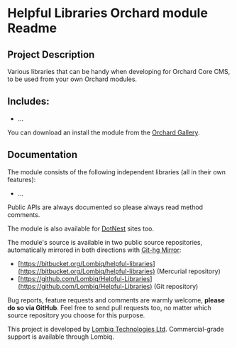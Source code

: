 # Helpful Libraries Orchard module Readme



## Project Description

Various libraries that can be handy when developing for Orchard Core CMS, to be used from your own Orchard modules.


## Includes:

- ...


You can download an install the module from the [Orchard Gallery](https://gallery.orchardproject.net/List/Modules/Orchard.Module.Piedone.HelpfulLibraries).


## Documentation

The module consists of the following independent libraries (all in their own features):

- ...

Public APIs are always documented so please always read method comments.

The module is also available for [DotNest](http://dotnest.com/) sites too.

The module's source is available in two public source repositories, automatically mirrored in both directions with [Git-hg Mirror](https://githgmirror.com):

- [https://bitbucket.org/Lombiq/helpful-libraries](https://bitbucket.org/Lombiq/helpful-libraries) (Mercurial repository)
- [https://github.com/Lombiq/Helpful-Libraries](https://github.com/Lombiq/Helpful-Libraries) (Git repository)

Bug reports, feature requests and comments are warmly welcome, **please do so via GitHub**. Feel free to send pull requests too, no matter which source repository you choose for this purpose.

This project is developed by [Lombiq Technologies Ltd](https://lombiq.com/). Commercial-grade support is available through Lombiq.